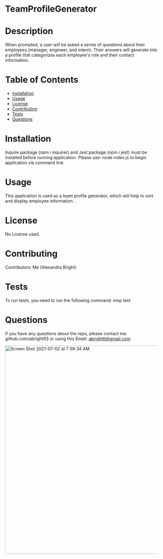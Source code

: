 # TeamProfileGenerator

# Description
When prompted, a user will be asked a series of questions about their employees (manager, engineer, and intern). Their answers will generate into a profile that categorizes each employee's role and their contact information.
# Table of Contents
* [Installation](#installation)
* [Usage](#usage)
* [License](#license)
* [Contributing](#contributing)
* [Tests](#tests)
* [Questions](#questions)
# Installation
Inquire package (npm i inquirer) and Jest package (npm i jest) must be installed before running application.
Please use: node index.js to begin application via command line
# Usage
This application is used as a team profile generator, which will help to sort and display employee information.
# License
No License used.
# Contributing
​Contributors: Me (Alexandra Bright)
# Tests
To run tests, you need to run the following command: nmp test
# Questions
If you have any questions about the repo, please contact me.
github.com/abright93 or using this Email: abrighttt@gmail.com

<img width="685" alt="Screen Shot 2021-07-02 at 7 09 34 AM" src="https://user-images.githubusercontent.com/84680936/124266201-a9cbf400-db04-11eb-90ef-ab08025aadae.png">
